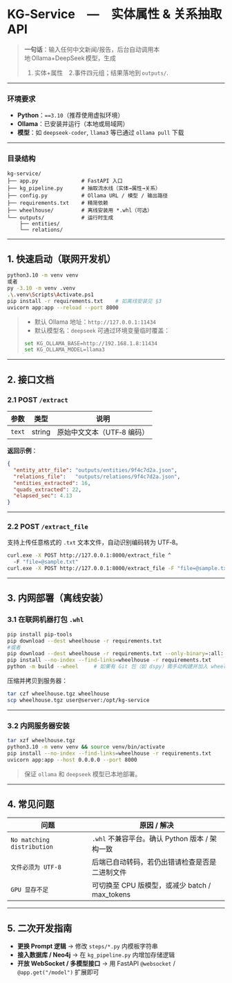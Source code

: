 # KG‑Service — 实体属性 & 关系抽取 API

> **一句话**：输入任何中文新闻/报告，后台自动调用本地 Ollama+DeepSeek 模型，生成
>
> 1. 实体+属性 2.事件四元组；结果落地到 `outputs/`.

------

### 环境要求

- **Python**：`==3.10`（推荐使用虚拟环境）
- **Ollama**：已安装并运行（本地或局域网）
- **模型**：如 `deepseek-coder`, `llama3` 等已通过 `ollama pull` 下载

------

### 目录结构

```
kg-service/
├── app.py              # FastAPI 入口
├── kg_pipeline.py      # 抽取流水线（实体→属性→关系）
├── config.py           # Ollama URL / 模型 / 输出路径
├── requirements.txt    # 精简依赖
├── wheelhouse/         # 离线安装用 *.whl（可选）
└── outputs/            # 运行时生成
    ├── entities/
    └── relations/
```

------

## 1. 快速启动（联网开发机）

```bash
python3.10 -m venv venv
或者
py -3.10 -m venv .venv
.\.venv\Scripts\Activate.ps1       
pip install -r requirements.txt    # 如离线安装见 §3
uvicorn app:app --reload --port 8000
```

> - 默认 Ollama 地址：`http://127.0.0.1:11434`
> - 默认模型名：`deepseek`
>    可通过环境变量临时覆盖：
>
> ```bash
> set KG_OLLAMA_BASE=http://192.168.1.8:11434
> set KG_OLLAMA_MODEL=llama3
> ```

------

## 2. 接口文档

### 2.1 POST `/extract`

| 参数   | 类型   | 说明                       |
| ------ | ------ | -------------------------- |
| `text` | string | 原始中文文本（UTF‑8 编码） |

**返回示例**：

```json
{
  "entity_attr_file": "outputs/entities/9f4c7d2a.json",
  "relations_file":   "outputs/relations/9f4c7d2a.json",
  "entities_extracted": 16,
  "quads_extracted": 22,
  "elapsed_sec": 4.13
}
```

------

### 2.2 POST `/extract_file`

支持上传任意格式的 `.txt` 文本文件，自动识别编码转为 UTF‑8。

```bash
curl.exe -X POST http://127.0.0.1:8000/extract_file ^
  -F "file=@sample.txt"
curl.exe -X POST http://127.0.0.1:8000/extract_file -F "file=@sample.txt"
```

------

## 3.  内网部署（离线安装）

### 3.1 在联网机器打包 `.whl`

```bash
pip install pip-tools
pip download --dest wheelhouse -r requirements.txt  
#或者
pip download --dest wheelhouse -r requirements.txt --only-binary=:all:
pip install --no-index --find-links=wheelhouse -r requirements.txt
python -m build --wheel     # 如果有 Git 包（如 dspy）需手动构建并加入 wheelhouse/
```

压缩并拷贝到服务器：

```bash
tar czf wheelhouse.tgz wheelhouse
scp wheelhouse.tgz user@server:/opt/kg-service
```

------

### 3.2 内网服务器安装

```bash
tar xzf wheelhouse.tgz
python3.10 -m venv venv && source venv/bin/activate
pip install --no-index --find-links=wheelhouse -r requirements.txt
uvicorn app:app --host 0.0.0.0 --port 8000
```

> 保证 `ollama` 和 `deepseek` 模型已本地部署。

------

## 4. 常见问题

| 问题                       | 原因 / 解决                                    |
| -------------------------- | ---------------------------------------------- |
| `No matching distribution` | `.whl` 不兼容平台。确认 Python 版本 / 架构一致 |
| `文件必须为 UTF‑8`         | 后端已自动转码，若仍出错请检查是否是二进制文件 |
| `GPU 显存不足`             | 可切换至 CPU 版模型，或减少 batch / max_tokens |

------

## 5. 二次开发指南

- **更换 Prompt 逻辑** → 修改 `steps/*.py` 内模板字符串
- **接入数据库 / Neo4j** → 在 `kg_pipeline.py` 内增加存储逻辑
- **开放 WebSocket / 多模型接口** → 用 FastAPI `@websocket` / `@app.get("/model")` 扩展即可